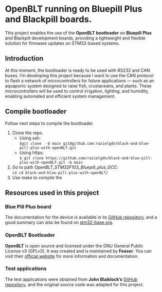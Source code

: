 # OpenBLT running on Bluepill Plus and Blackpill boards.
This project enables the use of the **OpenBLT** **bootloader** on **Bluepill** **Plus** and Blackpill development boards, providing a lightweight and flexible solution for firmware updates on STM32-based systems.    

## Introduction
At this moment, the bootloader is ready to be used with RS232 and CAN buses.
I’m developing this project because I want to use the CAN protocol to flash a network of microcontrollers for future applications — such as an aquaponic system designed to raise fish, crustaceans, and plants. These microcontrollers will be used to control irrigation, lighting, and humidity, enabling automated and efficient system management.

## Compile bootloader
Follow next steps to compile the bootloader.
1. Clone the repo.    
   - Using ssh:    
   `$git clone  -b main git@github.com:razielgdn/black-and-blue-pill-plus-with-openBLT.git`
   - Using https:    
   `$ git clone https://github.com/razielgdn/black-and-blue-pill-plus-with-openBLT.git -b main`  
2. Go to path *OpenBLT_STM32F103_Bluepill_plus_GCC*:    
   `cd cd black-and-blue-pill-plus-with-openBLT/` 
3. Use make to compile the   


    
## Resources used in this project
### Blue Pill Plus board
The documentation for the device is available in its [GitHub repository](https://github.com/WeActStudio/BluePill-Plus), and a good summary can also be found on [stm32-base.org](https://stm32-base.org/boards/STM32F103C8T6-WeAct-Blue-Pill-Plus-Clone).    

### OpenBLT Bootloader
**OpenBLT** is open source and licensed under the GNU General Public License v3 (GPLv3). It was created and is maintained by **Feaser**. You can visit their [official website](https://www.feaser.com/openblt/doku.php?id=homepage) for more information and documentation.     

### Test applications
The test applications were obtained from **John Blaiklock’s** [GitHub repository](https://github.com/miniwinwm/BluePillDemo), and the original source code was adapted for this project.    



